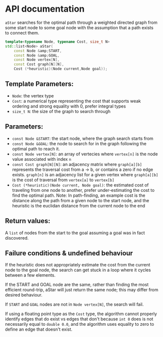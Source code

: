 # API documentation

`aStar` searches for the optimal path through a weighted directed graph from
some start node to some goal node with the assumption that a path exists to
connect them.

```cpp
template<typename Node, typename Cost, size_t N>
std::list<Node> aStar(
    const Node &amp;START,
    const Node &amp;GOAL,
    const Node vertex[N],
    const Cost graph[N][N],
    Cost (*heuristic)(Node current,Node goal));
```

## Template Parameters:

- `Node`: the vertex type
- `Cost`: a numerical type representing the cost that supports weak ordering
    and strong equality with 0, prefer integral types
- `size_t N`: the size of the graph to search through

## Parameters:

- `const Node &START`: the start node, where the graph search starts from
- `const Node &GOAL`: the node to search for in the graph following the
    optimal path to reach it.
- `const Node vertex[N]`: an array of vertecies where `vertex[n]` is the node
    value associated with index `n`
- `const Cost graph[N][N]`: an adjacency matrix where `graph[a][b]` represents
    the traversal cost from a -> b, or contains a zero if no edge exists.
    `graph[n]` is an adjacency list for a given vertex where `graph[a][b]` is
    the cost of traversal from `vertex[a]` to `vertex[b]`
- `Cost (*heuristic)(Node current, Node goal)`: the estimated cost of
    traveling from one node to another, prefer under-estimating the cost to
    find the optimal path.
    Note: In path-finding, an example cost is the distance along the path
    from a given node to the start node, and the heuristic is the euclidan
    distance from the current node to the end

## Return values:

A `list` of nodes from the start to the goal assuming a goal was
in fact discovered.


## Failure conditions & undefined behaviour

If the heuristic does not appropriately estimate the cost from the current node to the goal node, the search can get stuck in a loop where it cycles between a few elements.

If the START and GOAL node are the same, rather than finding the most efficient round-trip, aStar will just return the same node; this may differ from desired behaviour.

If `START` and `GOAL` nodes are not in `Node vertex[N]`, the search will fail.

If using a floating point type as the `Cost` type, the algorithm cannot properly identify edges that do exist vs edges that don't because `int 0` does is not necessarily equal to `double 0.0`, and the algorithm uses equality to zero to define an edge that doesn't exist.
